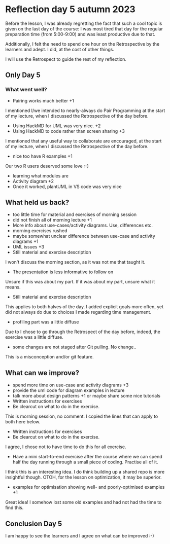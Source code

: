 # Reflection day 5 autumn 2023

Before the lesson, I was already
regretting the fact that such a cool
topic is given on the last day of the
course: I was most tired that day
for the regular preparation time (from
5:00-9:00) and was least productive due
to that.

Additionally, I felt the need
to spend one hour on the Retrospective by
the learners and adept. I did,
at the cost of other things.

I will use the Retrospect to guide
the rest of my reflection.

## Only Day 5

### What went well?

- Pairing works much better +1

I mentioned I/we intended to nearly-always
do Pair Programming at the start of
my lecture,
when I discussed the Retrospective of the
day before.

- Using HackMD for UML was very nice. +2
- Using HackMD to code rather than screen sharing +3

I mentioned that any useful way to collaborate
are encouraged, at the start of
my lecture,
when I discussed the Retrospective of the
day before.

- nice too have R examples +1

Our two R users deserved some love :-)

- learning what modules are
- Activity diagram +2
- Once it worked, plantUML in VS code was very nice

## What held us back?

- too little time for material and exercises of morning session
- did not finish all of morning lecture +1
- More info about use-cases/activity diagrams. Use, differences etc.
- morning exercises rushed
- maybe somewhat unclear difference between use-case and activity diagrams +1
- UML issues +3
- Still material and exercise description

I won't discuss the morning section,
as it was not me that taught it.

- The presentation is less informative to follow on

Unsure if this was about my part.
If it was about my part, unsure what
it means.

- Still material and exercise description

This applies to both halves of the day.
I added explicit goals more often,
yet did not always do due to choices
I made regarding time management.

- profiling part was a little diffuse

Due to I chose to go through the Retrospect
of the day before, indeed, the exercise
was a little diffuse.

- some changes are not staged after Git pulling. No change..

This is a misconception and/or git feature.

## What can we improve?

- spend more time on use-case and activity diagrams +3
- provide the uml code for diagram examples in lecture
- talk more about design patterns +1 or maybe share some nice tutorials
- Written instructions for exercises
- Be clearcut on what to do in the exercise.

This is morning session, no comment. I copied
the lines that can apply to both here below.

- Written instructions for exercises
- Be clearcut on what to do in the exercise.

I agree, I chose not to have time to do
this for all exercise.

- Have a mini start-to-end exercise after the course where we can spend half
  the day running through a small piece of coding. Practise all of it.

I think this is an interesting idea. I do
think building up a shared repo is more
insightful though. OTOH, for the lesson
on optimization, it may be superior.

- examples for optimisation showing well- and poorly-optimised examples +1

Great idea! I somehow lost some old
examples and had not had the time to find
this.

## Conclusion Day 5

I am happy to see the learners and I
agree on what can be improved :-)
